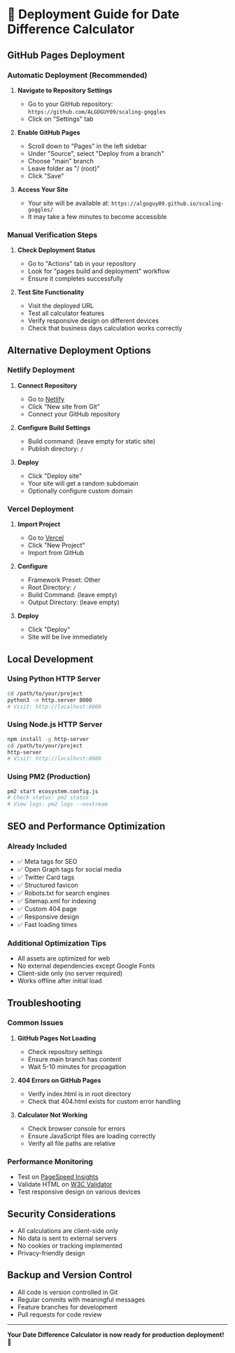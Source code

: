 # 🚀 Deployment Guide for Date Difference Calculator

## GitHub Pages Deployment

### Automatic Deployment (Recommended)

1. **Navigate to Repository Settings**
   - Go to your GitHub repository: `https://github.com/ALGOGUY09/scaling-goggles`
   - Click on "Settings" tab

2. **Enable GitHub Pages**
   - Scroll down to "Pages" in the left sidebar
   - Under "Source", select "Deploy from a branch"
   - Choose "main" branch
   - Leave folder as "/ (root)"
   - Click "Save"

3. **Access Your Site**
   - Your site will be available at: `https://algoguy09.github.io/scaling-goggles/`
   - It may take a few minutes to become accessible

### Manual Verification Steps

1. **Check Deployment Status**
   - Go to "Actions" tab in your repository
   - Look for "pages build and deployment" workflow
   - Ensure it completes successfully

2. **Test Site Functionality**
   - Visit the deployed URL
   - Test all calculator features
   - Verify responsive design on different devices
   - Check that business days calculation works correctly

## Alternative Deployment Options

### Netlify Deployment

1. **Connect Repository**
   - Go to [Netlify](https://netlify.com)
   - Click "New site from Git"
   - Connect your GitHub repository

2. **Configure Build Settings**
   - Build command: (leave empty for static site)
   - Publish directory: `/`

3. **Deploy**
   - Click "Deploy site"
   - Your site will get a random subdomain
   - Optionally configure custom domain

### Vercel Deployment

1. **Import Project**
   - Go to [Vercel](https://vercel.com)
   - Click "New Project"
   - Import from GitHub

2. **Configure**
   - Framework Preset: Other
   - Root Directory: `/`
   - Build Command: (leave empty)
   - Output Directory: (leave empty)

3. **Deploy**
   - Click "Deploy"
   - Site will be live immediately

## Local Development

### Using Python HTTP Server

```bash
cd /path/to/your/project
python3 -m http.server 8000
# Visit: http://localhost:8000
```

### Using Node.js HTTP Server

```bash
npm install -g http-server
cd /path/to/your/project
http-server
# Visit: http://localhost:8080
```

### Using PM2 (Production)

```bash
pm2 start ecosystem.config.js
# Check status: pm2 status
# View logs: pm2 logs --nostream
```

## SEO and Performance Optimization

### Already Included
- ✅ Meta tags for SEO
- ✅ Open Graph tags for social media
- ✅ Twitter Card tags
- ✅ Structured favicon
- ✅ Robots.txt for search engines
- ✅ Sitemap.xml for indexing
- ✅ Custom 404 page
- ✅ Responsive design
- ✅ Fast loading times

### Additional Optimization Tips
- All assets are optimized for web
- No external dependencies except Google Fonts
- Client-side only (no server required)
- Works offline after initial load

## Troubleshooting

### Common Issues

1. **GitHub Pages Not Loading**
   - Check repository settings
   - Ensure main branch has content
   - Wait 5-10 minutes for propagation

2. **404 Errors on GitHub Pages**
   - Verify index.html is in root directory
   - Check that 404.html exists for custom error handling

3. **Calculator Not Working**
   - Check browser console for errors
   - Ensure JavaScript files are loading correctly
   - Verify all file paths are relative

### Performance Monitoring

- Test on [PageSpeed Insights](https://pagespeed.web.dev/)
- Validate HTML on [W3C Validator](https://validator.w3.org/)
- Test responsive design on various devices

## Security Considerations

- All calculations are client-side only
- No data is sent to external servers
- No cookies or tracking implemented
- Privacy-friendly design

## Backup and Version Control

- All code is version controlled in Git
- Regular commits with meaningful messages
- Feature branches for development
- Pull requests for code review

---

**Your Date Difference Calculator is now ready for production deployment! 🎉**